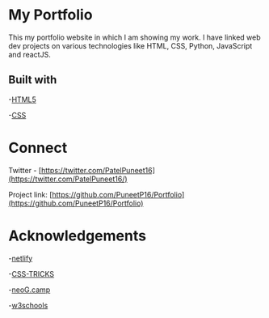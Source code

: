# My Portfolio  

This my portfolio website in which I am showing my work. I have linked web dev projects on various technologies like HTML, CSS, Python, JavaScript and reactJS.
## Built with

-[HTML5](https://developer.mozilla.org/en-US/docs/Glossary/HTML5)

-[CSS](https://developer.mozilla.org/en-US/docs/Web/CSS)

# Connect

Twitter - [https://twitter.com/PatelPuneet16](https://twitter.com/PatelPuneet16/)

Project link: [https://github.com/PuneetP16/Portfolio](https://github.com/PuneetP16/Portfolio)

# Acknowledgements

-[netlify](https://www.netlify.com/)

-[CSS-TRICKS](https://css-tricks.com/)

-[neoG.camp](https://neog.camp/)

-[w3schools](https://www.w3schools.com/)
